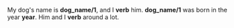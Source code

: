 My dog's name is __dog_name/1__, and I __verb__ him. __dog_name/1__ was born in the year __year__. Him and I __verb__ around a lot.
